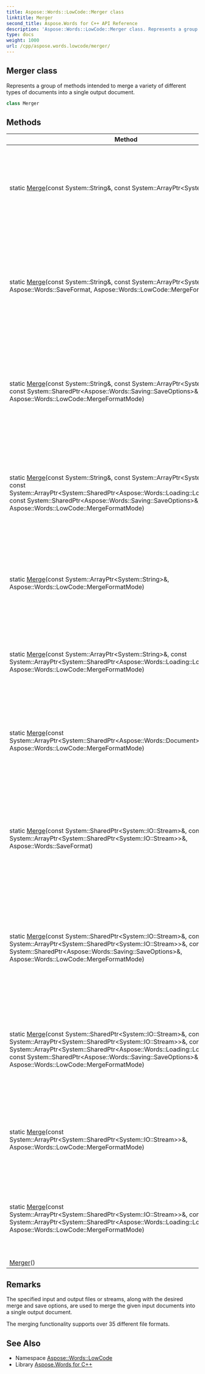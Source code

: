 ```yaml
---
title: Aspose::Words::LowCode::Merger class
linktitle: Merger
second_title: Aspose.Words for C++ API Reference
description: 'Aspose::Words::LowCode::Merger class. Represents a group of methods intended to merge a variety of different types of documents into a single output document in C++.'
type: docs
weight: 1000
url: /cpp/aspose.words.lowcode/merger/
---
```

## Merger class


Represents a group of methods intended to merge a variety of different types of documents into a single output document.

```cpp
class Merger
```

## Methods

| Method | Description |
| --- | --- |
| static [Merge](./merge/)(const System::String\&, const System::ArrayPtr\<System::String\>\&) | Merges the given input documents into a single output document using specified input and output file names. |
| static [Merge](./merge/)(const System::String\&, const System::ArrayPtr\<System::String\>\&, Aspose::Words::SaveFormat, Aspose::Words::LowCode::MergeFormatMode) | Merges the given input documents into a single output document using specified input output file names and the final document format. |
| static [Merge](./merge/)(const System::String\&, const System::ArrayPtr\<System::String\>\&, const System::SharedPtr\<Aspose::Words::Saving::SaveOptions\>\&, Aspose::Words::LowCode::MergeFormatMode) | Merges the given input documents into a single output document using specified input output file names and save options. |
| static [Merge](./merge/)(const System::String\&, const System::ArrayPtr\<System::String\>\&, const System::ArrayPtr\<System::SharedPtr\<Aspose::Words::Loading::LoadOptions\>\>\&, const System::SharedPtr\<Aspose::Words::Saving::SaveOptions\>\&, Aspose::Words::LowCode::MergeFormatMode) | Merges the given input documents into a single output document using specified input output file names and save options. |
| static [Merge](./merge/)(const System::ArrayPtr\<System::String\>\&, Aspose::Words::LowCode::MergeFormatMode) | Merges the given input documents into a single document and returns [Document](../../aspose.words/document/) instance of the final document. |
| static [Merge](./merge/)(const System::ArrayPtr\<System::String\>\&, const System::ArrayPtr\<System::SharedPtr\<Aspose::Words::Loading::LoadOptions\>\>\&, Aspose::Words::LowCode::MergeFormatMode) | Merges the given input documents into a single document and returns [Document](../../aspose.words/document/) instance of the final document. |
| static [Merge](./merge/)(const System::ArrayPtr\<System::SharedPtr\<Aspose::Words::Document\>\>\&, Aspose::Words::LowCode::MergeFormatMode) | Merges the given input documents into a single document and returns [Document](../../aspose.words/document/) instance of the final document. |
| static [Merge](./merge/)(const System::SharedPtr\<System::IO::Stream\>\&, const System::ArrayPtr\<System::SharedPtr\<System::IO::Stream\>\>\&, Aspose::Words::SaveFormat) | Merges the given input documents into a single output document using specified input output streams and the final document format. |
| static [Merge](./merge/)(const System::SharedPtr\<System::IO::Stream\>\&, const System::ArrayPtr\<System::SharedPtr\<System::IO::Stream\>\>\&, const System::SharedPtr\<Aspose::Words::Saving::SaveOptions\>\&, Aspose::Words::LowCode::MergeFormatMode) | Merges the given input documents into a single output document using specified input output streams and save options. |
| static [Merge](./merge/)(const System::SharedPtr\<System::IO::Stream\>\&, const System::ArrayPtr\<System::SharedPtr\<System::IO::Stream\>\>\&, const System::ArrayPtr\<System::SharedPtr\<Aspose::Words::Loading::LoadOptions\>\>\&, const System::SharedPtr\<Aspose::Words::Saving::SaveOptions\>\&, Aspose::Words::LowCode::MergeFormatMode) | Merges the given input documents into a single output document using specified input output streams and save options. |
| static [Merge](./merge/)(const System::ArrayPtr\<System::SharedPtr\<System::IO::Stream\>\>\&, Aspose::Words::LowCode::MergeFormatMode) | Merges the given input documents into a single document and returns [Document](../../aspose.words/document/) instance of the final document. |
| static [Merge](./merge/)(const System::ArrayPtr\<System::SharedPtr\<System::IO::Stream\>\>\&, const System::ArrayPtr\<System::SharedPtr\<Aspose::Words::Loading::LoadOptions\>\>\&, Aspose::Words::LowCode::MergeFormatMode) | Merges the given input documents into a single document and returns [Document](../../aspose.words/document/) instance of the final document. |
| [Merger](./merger/)() |  |
## Remarks


The specified input and output files or streams, along with the desired merge and save options, are used to merge the given input documents into a single output document.

The merging functionality supports over 35 different file formats. 
## See Also

* Namespace [Aspose::Words::LowCode](../)
* Library [Aspose.Words for C++](../../)
